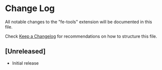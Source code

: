# Change Log

All notable changes to the "fe-tools" extension will be documented in this file.

Check [Keep a Changelog](http://keepachangelog.com/) for recommendations on how to structure this file.

## [Unreleased]

- Initial release